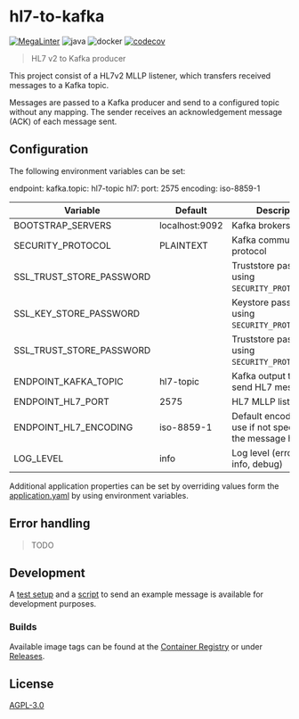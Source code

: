 # hl7-to-kafka
[![MegaLinter](https://github.com/diz-unimr/hl7-to-kafka/actions/workflows/mega-linter.yml/badge.svg?branch=main)](https://github.com/diz-unimr/hl7-to-kafka/actions/workflows/mega-linter.yml?query=branch%3Amain) ![java](https://github.com/diz-unimr/hl7-to-kafka/actions/workflows/build.yml/badge.svg) ![docker](https://github.com/diz-unimr/hl7-to-kafka/actions/workflows/release.yml/badge.svg) [![codecov](https://codecov.io/gh/diz-unimr/hl7-to-kafka/graph/badge.svg?token=6vQBSuFCH3)](https://codecov.io/gh/diz-unimr/hl7-to-kafka)

> HL7 v2 to Kafka producer

This project consist of a HL7v2 MLLP listener, which transfers received 
messages to a Kafka topic.

Messages are passed to a Kafka producer and send to a configured topic 
without any mapping. The sender receives an acknowledgement message (ACK) of 
each message sent.

## <a name="deploy_config"></a> Configuration

The following environment variables can be set:

endpoint:
  kafka.topic: hl7-topic
  hl7:
    port: 2575
    encoding: iso-8859-1

| Variable                 | Default        | Description                                                    |
|--------------------------|----------------|----------------------------------------------------------------|
| BOOTSTRAP_SERVERS        | localhost:9092 | Kafka brokers                                                  |
| SECURITY_PROTOCOL        | PLAINTEXT      | Kafka communication protocol                                   |
| SSL_TRUST_STORE_PASSWORD |                | Truststore password (if using `SECURITY_PROTOCOL=SSL`)         |
| SSL_KEY_STORE_PASSWORD   |                | Keystore password (if using `SECURITY_PROTOCOL=SSL`)           |
| SSL_TRUST_STORE_PASSWORD |                | Truststore password (if using `SECURITY_PROTOCOL=SSL`)         |
| ENDPOINT_KAFKA_TOPIC     | hl7-topic      | Kafka output topic to send HL7 messages to                     |
| ENDPOINT_HL7_PORT        | 2575           | HL7 MLLP listener port                                         |
| ENDPOINT_HL7_ENCODING    | iso-8859-1     | Default encoding to use if not specified in the message header |
| LOG_LEVEL                | info           | Log level (error, warn, info, debug)                           |

Additional application properties can be set by overriding values form the [application.yaml](src/main/resources/application.yaml) by using environment variables.

## Error handling

> TODO


## Development

A [test setup](dev/compose.yaml) and a [script](dev/send-hl7.sh) to send an example 
message is available for development purposes.

### Builds

Available image tags can be found at the [Container Registry](https://github.com/orgs/diz-unimr/packages?repo_name=hl7-to-kafka) or under 
[Releases](https://github.com/diz-unimr/hl7-to-kafka/releases).

## License

[AGPL-3.0](https://www.gnu.org/licenses/agpl-3.0.en.html)

